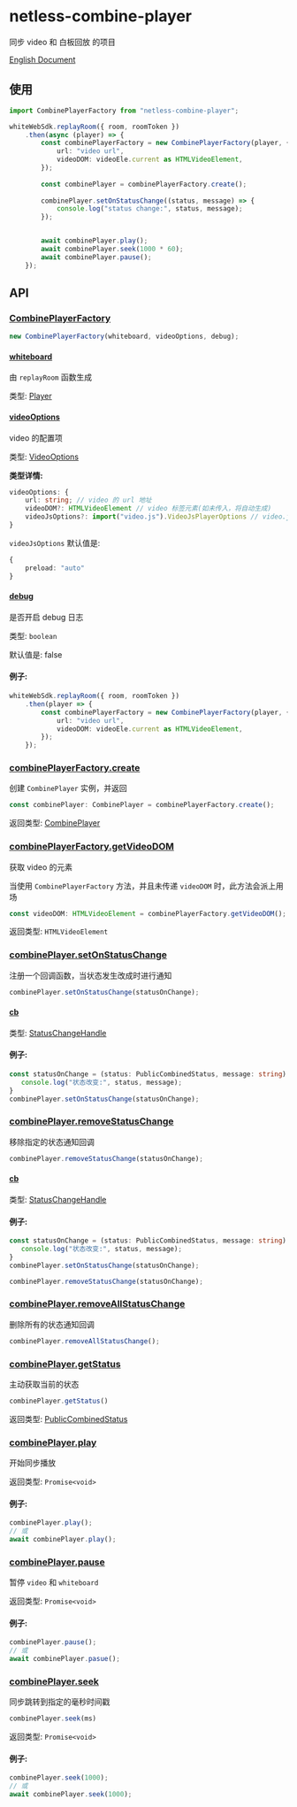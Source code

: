 # netless-combine-player

同步 video 和 白板回放 的项目

[English Document](/README-zh.md)

## 使用

```typescript
import CombinePlayerFactory from "netless-combine-player";

whiteWebSdk.replayRoom({ room, roomToken })
    .then(async (player) => {
        const combinePlayerFactory = new CombinePlayerFactory(player, {
            url: "video url",
            videoDOM: videoEle.current as HTMLVideoElement,
        });
        
        const combinePlayer = combinePlayerFactory.create();
        
        combinePlayer.setOnStatusChange((status, message) => {
            console.log("status change:", status, message);
        });


        await combinePlayer.play();
        await combinePlayer.seek(1000 * 60);
        await combinePlayer.pause();
    });
```

## API

### [CombinePlayerFactory](/src/index.ts#L8)

```typescript
new CombinePlayerFactory(whiteboard, videoOptions, debug);
```

#### [whiteboard](/src/index.ts#L10)

由 `replayRoom` 函数生成

类型: [Player](https://developer.netless.link/javascript-zh/home/player-methods#player-%E7%9A%84%E5%AE%9A%E4%B9%89)

#### [videoOptions](/src/index.ts#L9)

video 的配置项

类型: [VideoOptions](a244cb8f9c5ab8570726bf33852c45/src/Types.ts#L4-L11)

**类型详情:**

```typescript
videoOptions: {
    url: string; // video 的 url 地址
    videoDOM?: HTMLVideoElement // video 标签元素(如未传入，将自动生成)
    videoJsOptions?: import("video.js").VideoJsPlayerOptions // video.js的配置项(见: https://docs.videojs.com/tutorial-options.html)
}
```

`videoJsOptions` 默认值是:

```typescript
{
    preload: "auto"
}
```

#### [debug](/src/index.ts#L11)

是否开启 debug 日志

类型: `boolean`

默认值是: false

#### **例子:**

```typescript
whiteWebSdk.replayRoom({ room, roomToken })
    .then(player => {
        const combinePlayerFactory = new CombinePlayerFactory(player, {
            url: "video url",
            videoDOM: videoEle.current as HTMLVideoElement,
        });
    });
```

### [combinePlayerFactory.create](/src/index.ts#L39-L56)

创建 `CombinePlayer` 实例，并返回

```typescript
const combinePlayer: CombinePlayer = combinePlayerFactory.create();
```

返回类型: [CombinePlayer](/src/Types.ts#L54-L60)

### [combinePlayerFactory.getVideoDOM](/src/index.ts#L58-L60)

获取 video 的元素

当使用 `CombinePlayerFactory` 方法，并且未传递 `videoDOM` 时，此方法会派上用场

```typescript
const videoDOM: HTMLVideoElement = combinePlayerFactory.getVideoDOM();
```

返回类型: `HTMLVideoElement`

### [combinePlayer.setOnStatusChange](/src/CombinePlayerImplement.ts#L55-L61)

注册一个回调函数，当状态发生改成时进行通知

```typescript
combinePlayer.setOnStatusChange(statusOnChange);
```

#### [cb](/src/CombinePlayerImplement.ts#L59)

类型: [StatusChangeHandle](/src/Types.ts#L52)

#### **例子:**

```typescript
const statusOnChange = (status: PublicCombinedStatus, message: string): void => {
   console.log("状态改变:", status, message);
}
combinePlayer.setOnStatusChange(statusOnChange);
```

### [combinePlayer.removeStatusChange](/src/CombinePlayerImplement.ts#L63-L71)

移除指定的状态通知回调

```typescript
combinePlayer.removeStatusChange(statusOnChange);
```

#### [cb](/src/CombinePlayerImplement.ts#L67)

类型: [StatusChangeHandle](/src/Types.ts#L52)

#### **例子:**

```typescript
const statusOnChange = (status: PublicCombinedStatus, message: string): void => {
   console.log("状态改变:", status, message);
}
combinePlayer.setOnStatusChange(statusOnChange);

combinePlayer.removeStatusChange(statusOnChange);
```

### [combinePlayer.removeAllStatusChange](/src/CombinePlayerImplement.ts#L73-L78)

删除所有的状态通知回调

```typescript
combinePlayer.removeAllStatusChange();
```

### [combinePlayer.getStatus](/src/CombinePlayerImplement.ts#L80-L85)

主动获取当前的状态

```typescript
combinePlayer.getStatus()
```

返回类型: [PublicCombinedStatus](/src/Types.ts#L26-L34)

### [combinePlayer.play](/src/CombinePlayerImplement.ts#L90)

开始同步播放

返回类型: `Promise<void>`

#### **例子:**

```typescript
combinePlayer.play();
// 或
await combinePlayer.play();
```

### [combinePlayer.pause](/src/CombinePlayerImplement.ts#L140)

暂停 `video` 和 `whiteboard`

返回类型: `Promise<void>`

#### **例子:**

```typescript
combinePlayer.pause();
// 或
await combinePlayer.pasue();
```

### [combinePlayer.seek](/src/CombinePlayerImplement.ts#L158)

同步跳转到指定的毫秒时间戳

```typescript
combinePlayer.seek(ms)
```

返回类型: `Promise<void>`

#### **例子:**

```typescript
combinePlayer.seek(1000);
// 或
await combinePlayer.seek(1000);
```
